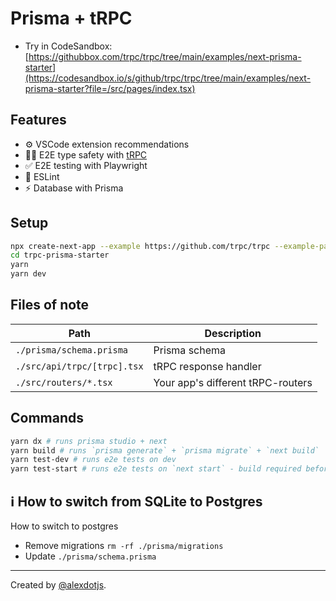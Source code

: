 # Prisma + tRPC

- Try in CodeSandbox: [https://githubbox.com/trpc/trpc/tree/main/examples/next-prisma-starter](https://codesandbox.io/s/github/trpc/trpc/tree/main/examples/next-prisma-starter?file=/src/pages/index.tsx)


## Features

- ⚙️ VSCode extension recommendations
- 🧙‍♂️ E2E type safety with [tRPC](https://trpc.io)
- ✅ E2E testing with Playwright
- 🎨 ESLint
- ⚡ Database with Prisma

## Setup

```bash
npx create-next-app --example https://github.com/trpc/trpc --example-path examples/next-prisma-starter trpc-prisma-starter
cd trpc-prisma-starter
yarn
yarn dev
```

## Files of note

| Path                        | Description                       |
| --------------------------- | --------------------------------- |
| `./prisma/schema.prisma`    | Prisma schema                     |
| `./src/api/trpc/[trpc].tsx` | tRPC response handler             |
| `./src/routers/*.tsx`       | Your app's different tRPC-routers |


## Commands

```bash
yarn dx # runs prisma studio + next
yarn build # runs `prisma generate` + `prisma migrate` + `next build`
yarn test-dev # runs e2e tests on dev
yarn test-start # runs e2e tests on `next start` - build required before
```

## ℹ️ How to switch from SQLite to Postgres

How to switch to postgres

- Remove migrations `rm -rf ./prisma/migrations`
- Update `./prisma/schema.prisma`

---

Created by [@alexdotjs](https://twitter.com/alexdotjs).
